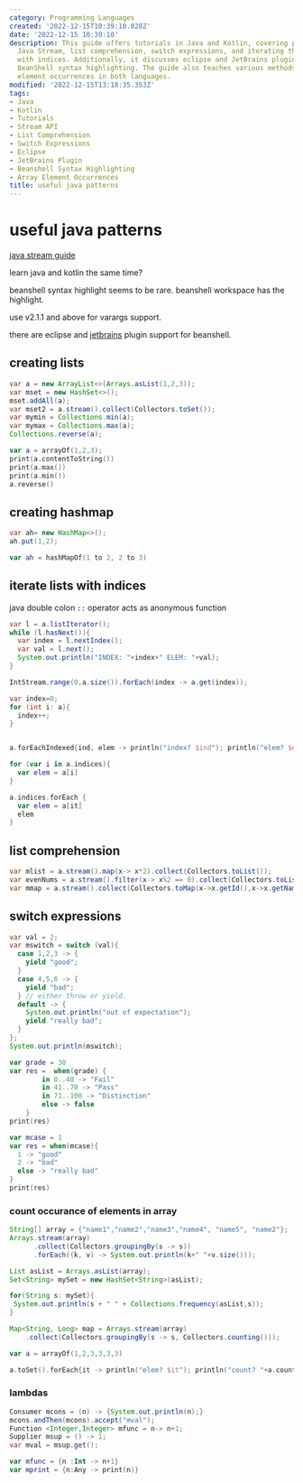 ```yaml
---
category: Programming Languages
created: '2022-12-15T10:39:10.028Z'
date: '2022-12-15 10:39:10'
description: This guide offers tutorials in Java and Kotlin, covering patterns like
  Java Stream, list comprehension, switch expressions, and iterating through lists
  with indices. Additionally, it discusses eclipse and JetBrains plugin support for
  BeanShell syntax highlighting. The guide also teaches various methods to count array
  element occurrences in both languages.
modified: '2022-12-15T13:18:35.353Z'
tags:
- Java
- Kotlin
- Tutorials
- Stream API
- List Comprehension
- Switch Expressions
- Eclipse
- JetBrains Plugin
- Beanshell Syntax Highlighting
- Array Element Occurrences
title: useful java patterns
---
```


# useful java patterns

[java stream guide](https://stackify.com/streams-guide-java-8/)

learn java and kotlin the same time?

beanshell syntax highlight seems to be rare. beanshell workspace has the highlight.

use v2.1.1 and above for varargs support.

there are eclipse and [jetbrains](https://github.com/perNyfelt/beanshell-intellij-plugin) plugin support for beanshell.

## creating lists

```java
var a = new ArrayList<>(Arrays.asList(1,2,3));
var mset = new HashSet<>();
mset.addAll(a);
var mset2 = a.stream().collect(Collectors.toSet());
var mymin = Collections.min(a);
var mymax = Collections.max(a);
Collections.reverse(a);
```

```kotlin
var a = arrayOf(1,2,3);
print(a.contentToString())
print(a.max())
print(a.min())
a.reverse()
```

## creating hashmap

```java
var ah= new HashMap<>();
ah.put(1,2);
```

```kotlin
var ah = hashMapOf(1 to 2, 2 to 3)
```

## iterate lists with indices

java double colon `::` operator acts as anonymous function

```java
var l = a.listIterator();
while (l.hasNext()){
  var index = l.nextIndex();
  var val = l.next();
  System.out.println("INDEX: "+index+" ELEM: "+val);
}

IntStream.range(0,a.size()).forEach(index -> a.get(index));

var index=0;
for (int i: a){
  index++;
}
```

```kotlin

a.forEachIndexed{ind, elem -> println("index? $ind"); println("elem? $elem")}

for (var i in a.indices){
  var elem = a[i]
}

a.indices.forEach {
  var elem = a[it]
  elem
}
```

## list comprehension
```java
var mlist = a.stream().map(x-> x*2).collect(Collectors.toList());
var evenNums = a.stream().filter(x-> x%2 == 0).collect(Collectors.toList());
var mmap = a.stream().collect(Collectors.toMap(x->x.getId(),x->x.getName()));
```

## switch expressions

```java
var val = 2;
var mswitch = switch (val){
  case 1,2,3 -> {
    yield "good";
  }
  case 4,5,6 -> {
    yield "bad";
  } // either throw or yield.
  default -> {
    System.out.println("out of expectation");
    yield "really bad";
  }
};
System.out.println(mswitch);
```

```kotlin
var grade = 30
var res =  when(grade) {
        in 0..40 -> "Fail"
        in 41..70 -> "Pass"
        in 71..100 -> "Distinction"
        else -> false
    }
print(res)

var mcase = 1
var res = when(mcase){
  1 -> "good"
  2 -> "bad"
  else -> "really bad"
}
print(res)
```

### count occurance of elements in array

```java
String[] array = {"name1","name2","name3","name4", "name5", "name2"};
Arrays.stream(array)
      .collect(Collectors.groupingBy(s -> s))
      .forEach((k, v) -> System.out.println(k+" "+v.size()));

List asList = Arrays.asList(array);
Set<String> mySet = new HashSet<String>(asList);

for(String s: mySet){
 System.out.println(s + " " + Collections.frequency(asList,s));
}

Map<String, Long> map = Arrays.stream(array)
    .collect(Collectors.groupingBy(s -> s, Collectors.counting()));
```

```kotlin
var a = arrayOf(1,2,3,3,3,3)

a.toSet().forEach{it -> println("elem? $it"); println("count? "+a.count{it2->it2 == it})}
```

### lambdas

```java
Consumer mcons = (n) -> {System.out.println(n);}
mcons.andThen(mcons).accept("mval");
Function <Integer,Integer> mfunc = n-> n+1;
Supplier msup = () -> 1;
var mval = msup.get();
```

```kotlin
var mfunc = {n :Int -> n+1}
var mprint = {n:Any -> print(n)}
```

